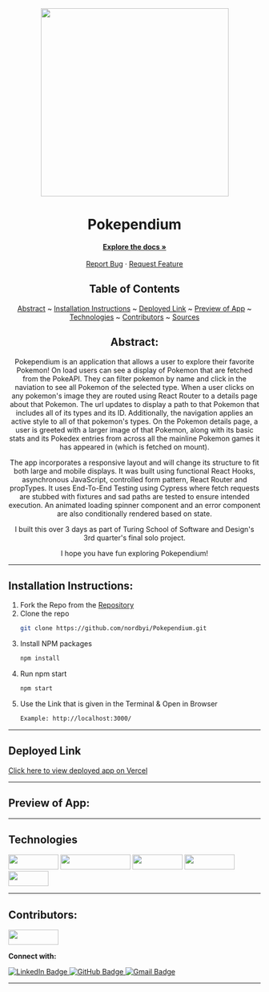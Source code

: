 <div align="center">

<img src="![277F354E-8E76-4FB1-BFDE-E37DF869B88E](https://user-images.githubusercontent.com/82419988/223166267-ed8db831-587e-41d1-b3ec-9b646b882325.png)" width="375" height="375">



  
# Pokependium
  


</div>

  <p align="center">
    <a href="https://github.com/nordbyi/Pokependium"><strong>Explore the docs »</strong></a>
    <br />
    <br />
    <a href="https://github.com/nordbyi/Pokependium/issues">Report Bug</a>
    ·
    <a href="https://github.com/nordbyi/Pokependium/issues">Request Feature</a>
  </p>

</div>

<div align="center">

## Table of Contents

[Abstract](#abstract) ~
[Installation Instructions](#installation-instructions) ~
[Deployed Link](#deployed-link) ~
[Preview of App](#preview-of-app) ~
[Technologies](#technologies) ~
[Contributors](#contributors) ~
[Sources](#sources)

</div>

<div align="center">

## Abstract:

[//]: <> (Briefly describe what you built and its features. What problem is the app solving? How does this application solve that problem?)

Pokependium is an application that allows a user to explore their favorite Pokemon!  On load users can see a display of Pokemon that are fetched from the PokeAPI. They can filter pokemon by name and click in the naviation to see all Pokemon of the selected type.  When a user clicks on any pokemon's image they are routed using React Router to a details page about that Pokemon.  The url updates to display a path to that Pokemon that includes all of its types and its ID.  Additionally, the navigation applies an active style to all of that pokemon's types.  On the Pokemon details page, a user is greeted with a larger image of that Pokemon, along with its basic stats and its Pokedex entries from across all the mainline Pokemon games it has appeared in (which is fetched on mount). 

The app incorporates a responsive layout and will change its structure to fit both large and mobile displays. It was built using functional React Hooks, asynchronous JavaScript, controlled form pattern, React Router and propTypes. It uses End-To-End Testing using Cypress where fetch requests are stubbed with fixtures and sad paths are tested to ensure intended execution.  An animated loading spinner component and an error component are also conditionally rendered based on state. 

I built this over 3 days as part of Turing School of Software and Design's 3rd quarter's final solo project.

I hope you have fun exploring Pokependium!

 
  
</div>

---

## Installation Instructions:

[//]: <> (What steps does a person have to take to get your app cloned down and running?)

1. Fork the Repo from the [Repository](https://github.com/nordbyi/Pokependium)
2. Clone the repo
   ```sh
   git clone https://github.com/nordbyi/Pokependium.git
   ```
3. Install NPM packages
   ```sh
   npm install
   ```
4. Run npm start
   ```sh
   npm start
   ```
5. Use the Link that is given in the Terminal & Open in Browser
   ```sh
   Example: http://localhost:3000/
   ```

---
  
## Deployed Link

[Click here to view deployed app on Vercel](https://pokependium-2.vercel.app/)

---

## Preview of App:
[//]: <> (Provide ONE gif or screenshot of your application - choose the "coolest" piece of functionality to show off.)

 
 <!-- ![ezgif com-video-to-gif](https://user-images.githubusercontent.com/113261334/221386610-b01bd089-a587-49bf-bd4d-c2ef6916606f.gif) -->


  

---

## Technologies

<div>
  <img src="https://img.shields.io/badge/-react-333333?logo=react&style=for-the-badge" width="100" height="30"/>
  <img src="https://img.shields.io/badge/-react%20router-f44250?logo=react%20router&logoColor=white&style=for-the-badge" width="140" height="30"/>
  <img src="https://img.shields.io/badge/-cypress-007780?logo=cypress&logoColor=white&style=for-the-badge" width="100" height="30"/>
  <img src="https://img.shields.io/badge/-CSS3-315780?logo=css3&style=for-the-badge" width="100" height="30"/>
  <img src="https://img.shields.io/badge/-npm-c12127?logo=npm&logoColor=white&style=for-the-badge" width="80"  height="30"/>
</div>

---

## Contributors:

[//]: <> (Who worked on this application? Link to their GitHubs.)

<div>
  <img src="https://img.shields.io/badge/-Ian%20Nordby-B2AC88" height="30" width="100">
  <p><strong>Connect with:</strong></p>
  <a href="https://www.linkedin.com/in/iannordby/"> 
    <img src="https://img.shields.io/badge/LinkedIn-blue?style=for-the-badge&logo=linkedin&logoColor=white" alt="LinkedIn Badge"/>
  </a>
  <a href="https://github.com/nordbyi">
    <img src="https://img.shields.io/badge/-github-black?style=for-the-badge&logo=github&logoColor=white" alt="GitHub Badge">
  </a>
  <a href="mailto: ian.c.nordby@gmail.com">
    <img src="https://img.shields.io/badge/-gmail-red?style=for-the-badge&logo=gmail&logoColor=white" alt="Gmail Badge">
  </a>

---
